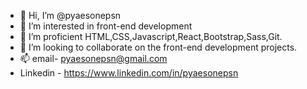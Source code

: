 - 👋 Hi, I’m @pyaesonepsn
- 👀 I’m interested in front-end development
- 🌱 I’m proficient HTML,CSS,Javascript,React,Bootstrap,Sass,Git.
- 💞️ I’m looking to collaborate on the front-end development projects.
- 📫 email- pyaesonepsn@gmail.com
- Linkedin - https://www.linkedin.com/in/pyaesonepsn

<!---
pyaesonepsn/pyaesonepsn is a ✨ special ✨ repository because its `README.md` (this file) appears on your GitHub profile.
You can click the Preview link to take a look at your changes.
--->
